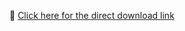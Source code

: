 📄 [Click here for the direct download link](https://github.com/Amaan-developpeur/Resume/raw/main/Resume.pdf)
